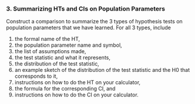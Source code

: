### 3. Summarizing HTs and CIs on Population Parameters
Construct a comparison to summarize the 3 types of hypothesis tests on population parameters that we have learned. For all 3 types, include
1) the formal name of the HT,
2) the population parameter name and symbol,
3) the list of assumptions made,
4) the test statistic and what it represents,
5) the distribution of the test statistic,
6) an example sketch of the distribution of the test statistic and the H0 that corresponds to it,
7) instructions on how to do the HT on your calculator,
8) the formula for the corresponding CI, and
9) instructions on how to do the CI on your calculator.